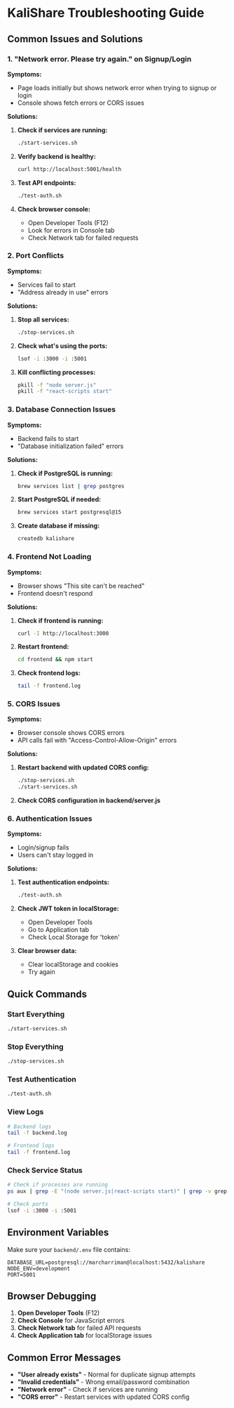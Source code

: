 # KaliShare Troubleshooting Guide

## Common Issues and Solutions

### 1. "Network error. Please try again." on Signup/Login

**Symptoms:**
- Page loads initially but shows network error when trying to signup or login
- Console shows fetch errors or CORS issues

**Solutions:**
1. **Check if services are running:**
   ```bash
   ./start-services.sh
   ```

2. **Verify backend is healthy:**
   ```bash
   curl http://localhost:5001/health
   ```

3. **Test API endpoints:**
   ```bash
   ./test-auth.sh
   ```

4. **Check browser console:**
   - Open Developer Tools (F12)
   - Look for errors in Console tab
   - Check Network tab for failed requests

### 2. Port Conflicts

**Symptoms:**
- Services fail to start
- "Address already in use" errors

**Solutions:**
1. **Stop all services:**
   ```bash
   ./stop-services.sh
   ```

2. **Check what's using the ports:**
   ```bash
   lsof -i :3000 -i :5001
   ```

3. **Kill conflicting processes:**
   ```bash
   pkill -f "node server.js"
   pkill -f "react-scripts start"
   ```

### 3. Database Connection Issues

**Symptoms:**
- Backend fails to start
- "Database initialization failed" errors

**Solutions:**
1. **Check if PostgreSQL is running:**
   ```bash
   brew services list | grep postgres
   ```

2. **Start PostgreSQL if needed:**
   ```bash
   brew services start postgresql@15
   ```

3. **Create database if missing:**
   ```bash
   createdb kalishare
   ```

### 4. Frontend Not Loading

**Symptoms:**
- Browser shows "This site can't be reached"
- Frontend doesn't respond

**Solutions:**
1. **Check if frontend is running:**
   ```bash
   curl -I http://localhost:3000
   ```

2. **Restart frontend:**
   ```bash
   cd frontend && npm start
   ```

3. **Check frontend logs:**
   ```bash
   tail -f frontend.log
   ```

### 5. CORS Issues

**Symptoms:**
- Browser console shows CORS errors
- API calls fail with "Access-Control-Allow-Origin" errors

**Solutions:**
1. **Restart backend with updated CORS config:**
   ```bash
   ./stop-services.sh
   ./start-services.sh
   ```

2. **Check CORS configuration in backend/server.js**

### 6. Authentication Issues

**Symptoms:**
- Login/signup fails
- Users can't stay logged in

**Solutions:**
1. **Test authentication endpoints:**
   ```bash
   ./test-auth.sh
   ```

2. **Check JWT token in localStorage:**
   - Open Developer Tools
   - Go to Application tab
   - Check Local Storage for 'token'

3. **Clear browser data:**
   - Clear localStorage and cookies
   - Try again

## Quick Commands

### Start Everything
```bash
./start-services.sh
```

### Stop Everything
```bash
./stop-services.sh
```

### Test Authentication
```bash
./test-auth.sh
```

### View Logs
```bash
# Backend logs
tail -f backend.log

# Frontend logs
tail -f frontend.log
```

### Check Service Status
```bash
# Check if processes are running
ps aux | grep -E "(node server.js|react-scripts start)" | grep -v grep

# Check ports
lsof -i :3000 -i :5001
```

## Environment Variables

Make sure your `backend/.env` file contains:
```
DATABASE_URL=postgresql://marcharriman@localhost:5432/kalishare
NODE_ENV=development
PORT=5001
```

## Browser Debugging

1. **Open Developer Tools** (F12)
2. **Check Console** for JavaScript errors
3. **Check Network tab** for failed API requests
4. **Check Application tab** for localStorage issues

## Common Error Messages

- **"User already exists"** - Normal for duplicate signup attempts
- **"Invalid credentials"** - Wrong email/password combination
- **"Network error"** - Check if services are running
- **"CORS error"** - Restart services with updated CORS config 